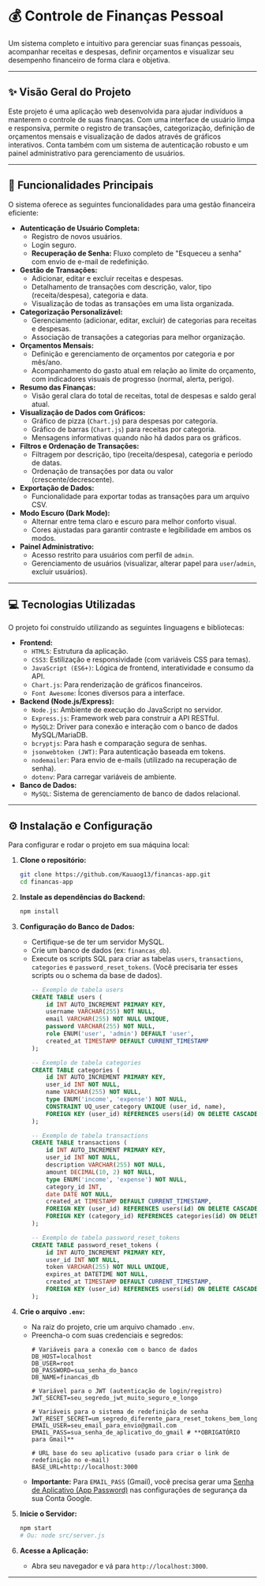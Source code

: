 # 💰 Controle de Finanças Pessoal

Um sistema completo e intuitivo para gerenciar suas finanças pessoais, acompanhar receitas e despesas, definir orçamentos e visualizar seu desempenho financeiro de forma clara e objetiva.

---

## ✨ Visão Geral do Projeto

Este projeto é uma aplicação web desenvolvida para ajudar indivíduos a manterem o controle de suas finanças. Com uma interface de usuário limpa e responsiva, permite o registro de transações, categorização, definição de orçamentos mensais e visualização de dados através de gráficos interativos. Conta também com um sistema de autenticação robusto e um painel administrativo para gerenciamento de usuários.

---

## 🚀 Funcionalidades Principais

O sistema oferece as seguintes funcionalidades para uma gestão financeira eficiente:

* **Autenticação de Usuário Completa:**
    * Registro de novos usuários.
    * Login seguro.
    * **Recuperação de Senha:** Fluxo completo de "Esqueceu a senha" com envio de e-mail de redefinição.
* **Gestão de Transações:**
    * Adicionar, editar e excluir receitas e despesas.
    * Detalhamento de transações com descrição, valor, tipo (receita/despesa), categoria e data.
    * Visualização de todas as transações em uma lista organizada.
* **Categorização Personalizável:**
    * Gerenciamento (adicionar, editar, excluir) de categorias para receitas e despesas.
    * Associação de transações a categorias para melhor organização.
* **Orçamentos Mensais:**
    * Definição e gerenciamento de orçamentos por categoria e por mês/ano.
    * Acompanhamento do gasto atual em relação ao limite do orçamento, com indicadores visuais de progresso (normal, alerta, perigo).
* **Resumo das Finanças:**
    * Visão geral clara do total de receitas, total de despesas e saldo geral atual.
* **Visualização de Dados com Gráficos:**
    * Gráfico de pizza (`Chart.js`) para despesas por categoria.
    * Gráfico de barras (`Chart.js`) para receitas por categoria.
    * Mensagens informativas quando não há dados para os gráficos.
* **Filtros e Ordenação de Transações:**
    * Filtragem por descrição, tipo (receita/despesa), categoria e período de datas.
    * Ordenação de transações por data ou valor (crescente/decrescente).
* **Exportação de Dados:**
    * Funcionalidade para exportar todas as transações para um arquivo CSV.
* **Modo Escuro (Dark Mode):**
    * Alternar entre tema claro e escuro para melhor conforto visual.
    * Cores ajustadas para garantir contraste e legibilidade em ambos os modos.
* **Painel Administrativo:**
    * Acesso restrito para usuários com perfil de `admin`.
    * Gerenciamento de usuários (visualizar, alterar papel para `user`/`admin`, excluir usuários).

---

## 💻 Tecnologias Utilizadas

O projeto foi construído utilizando as seguintes linguagens e bibliotecas:

* **Frontend:**
    * `HTML5`: Estrutura da aplicação.
    * `CSS3`: Estilização e responsividade (com variáveis CSS para temas).
    * `JavaScript (ES6+)`: Lógica de frontend, interatividade e consumo da API.
    * `Chart.js`: Para renderização de gráficos financeiros.
    * `Font Awesome`: Ícones diversos para a interface.
* **Backend (Node.js/Express):**
    * `Node.js`: Ambiente de execução do JavaScript no servidor.
    * `Express.js`: Framework web para construir a API RESTful.
    * `MySQL2`: Driver para conexão e interação com o banco de dados MySQL/MariaDB.
    * `bcryptjs`: Para hash e comparação segura de senhas.
    * `jsonwebtoken (JWT)`: Para autenticação baseada em tokens.
    * `nodemailer`: Para envio de e-mails (utilizado na recuperação de senha).
    * `dotenv`: Para carregar variáveis de ambiente.
* **Banco de Dados:**
    * `MySQL`: Sistema de gerenciamento de banco de dados relacional.

---

## ⚙️ Instalação e Configuração

Para configurar e rodar o projeto em sua máquina local:

1.  **Clone o repositório:**
    ```bash
    git clone https://github.com/Kauaog13/financas-app.git
    cd financas-app
    ```
2.  **Instale as dependências do Backend:**
    ```bash
    npm install
    ```
3.  **Configuração do Banco de Dados:**
    * Certifique-se de ter um servidor MySQL.
    * Crie um banco de dados (ex: `financas_db`).
    * Execute os scripts SQL para criar as tabelas `users`, `transactions`, `categories` e `password_reset_tokens`. (Você precisaria ter esses scripts ou o schema da base de dados).
        ```sql
        -- Exemplo de tabela users
        CREATE TABLE users (
            id INT AUTO_INCREMENT PRIMARY KEY,
            username VARCHAR(255) NOT NULL,
            email VARCHAR(255) NOT NULL UNIQUE,
            password VARCHAR(255) NOT NULL,
            role ENUM('user', 'admin') DEFAULT 'user',
            created_at TIMESTAMP DEFAULT CURRENT_TIMESTAMP
        );

        -- Exemplo de tabela categories
        CREATE TABLE categories (
            id INT AUTO_INCREMENT PRIMARY KEY,
            user_id INT NOT NULL,
            name VARCHAR(255) NOT NULL,
            type ENUM('income', 'expense') NOT NULL,
            CONSTRAINT UQ_user_category UNIQUE (user_id, name),
            FOREIGN KEY (user_id) REFERENCES users(id) ON DELETE CASCADE
        );

        -- Exemplo de tabela transactions
        CREATE TABLE transactions (
            id INT AUTO_INCREMENT PRIMARY KEY,
            user_id INT NOT NULL,
            description VARCHAR(255) NOT NULL,
            amount DECIMAL(10, 2) NOT NULL,
            type ENUM('income', 'expense') NOT NULL,
            category_id INT,
            date DATE NOT NULL,
            created_at TIMESTAMP DEFAULT CURRENT_TIMESTAMP,
            FOREIGN KEY (user_id) REFERENCES users(id) ON DELETE CASCADE,
            FOREIGN KEY (category_id) REFERENCES categories(id) ON DELETE SET NULL
        );

        -- Exemplo de tabela password_reset_tokens
        CREATE TABLE password_reset_tokens (
            id INT AUTO_INCREMENT PRIMARY KEY,
            user_id INT NOT NULL,
            token VARCHAR(255) NOT NULL UNIQUE,
            expires_at DATETIME NOT NULL,
            created_at TIMESTAMP DEFAULT CURRENT_TIMESTAMP,
            FOREIGN KEY (user_id) REFERENCES users(id) ON DELETE CASCADE
        );
        ```
4.  **Crie o arquivo `.env`:**
    * Na raiz do projeto, crie um arquivo chamado `.env`.
    * Preencha-o com suas credenciais e segredos:
        ```env
        # Variáveis para a conexão com o banco de dados
        DB_HOST=localhost
        DB_USER=root
        DB_PASSWORD=sua_senha_do_banco
        DB_NAME=financas_db

        # Variável para o JWT (autenticação de login/registro)
        JWT_SECRET=seu_segredo_jwt_muito_seguro_e_longo

        # Variáveis para o sistema de redefinição de senha
        JWT_RESET_SECRET=um_segredo_diferente_para_reset_tokens_bem_longo
        EMAIL_USER=seu_email_para_envio@gmail.com
        EMAIL_PASS=sua_senha_de_aplicativo_do_gmail # **OBRIGATÓRIO para Gmail**

        # URL base do seu aplicativo (usado para criar o link de redefinição no e-mail)
        BASE_URL=http://localhost:3000
        ```
    * **Importante:** Para `EMAIL_PASS` (Gmail), você precisa gerar uma [Senha de Aplicativo (App Password)](https://support.google.com/accounts/answer/185833?hl=pt-PT) nas configurações de segurança da sua Conta Google.

5.  **Inicie o Servidor:**
    ```bash
    npm start
    # Ou: node src/server.js
    ```
6.  **Acesse a Aplicação:**
    * Abra seu navegador e vá para `http://localhost:3000`.

---
